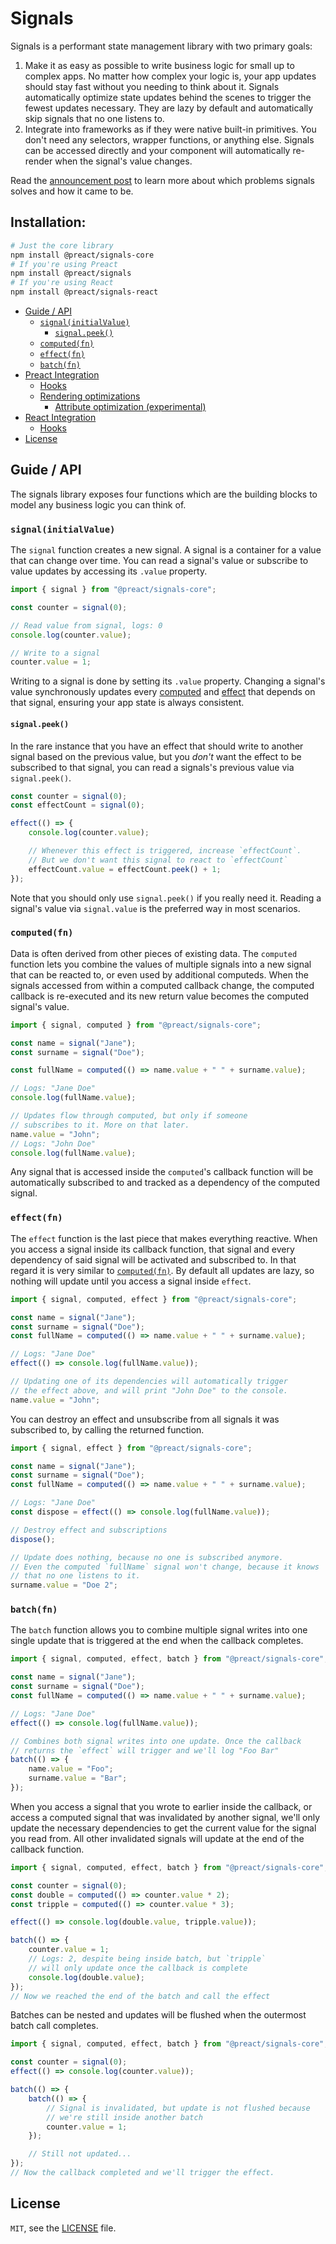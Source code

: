 
# Signals

Signals is a performant state management library with two primary goals:

1. Make it as easy as possible to write business logic for small up to complex apps. No matter how complex your logic is, your app updates should stay fast without you needing to think about it. Signals automatically optimize state updates behind the scenes to trigger the fewest updates necessary. They are lazy by default and automatically skip signals that no one listens to.
2. Integrate into frameworks as if they were native built-in primitives. You don't need any selectors, wrapper functions, or anything else. Signals can be accessed directly and your component will automatically re-render when the signal's value changes.

Read the [announcement post](https://preactjs.com/blog/introducing-signals/) to learn more about which problems signals solves and how it came to be.

## Installation:

```sh
# Just the core library
npm install @preact/signals-core
# If you're using Preact
npm install @preact/signals
# If you're using React
npm install @preact/signals-react
```

- [Guide / API](#guide--api)
	- [`signal(initialValue)`](#signalinitialvalue)
		- [`signal.peek()`](#signalpeek)
	- [`computed(fn)`](#computedfn)
	- [`effect(fn)`](#effectfn)
	- [`batch(fn)`](#batchfn)
- [Preact Integration](./packages/preact/README.md)
	- [Hooks](./packages/preact/README.md#hooks)
	- [Rendering optimizations](./packages/preact/README.md#rendering-optimizations)
		- [Attribute optimization (experimental)](./packages/preact/README.md#attribute-optimization-experimental)
- [React Integration](./packages/react/README.md)
	- [Hooks](./packages/react/README.md#hooks)
- [License](#license)

## Guide / API

The signals library exposes four functions which are the building blocks to model any business logic you can think of.

### `signal(initialValue)`

The `signal` function creates a new signal. A signal is a container for a value that can change over time. You can read a signal's value or subscribe to value updates by accessing its `.value` property.

```js
import { signal } from "@preact/signals-core";

const counter = signal(0);

// Read value from signal, logs: 0
console.log(counter.value);

// Write to a signal
counter.value = 1;
```

Writing to a signal is done by setting its `.value` property. Changing a signal's value synchronously updates every [computed](#computed) and [effect](#effect) that depends on that signal, ensuring your app state is always consistent.

#### `signal.peek()`

In the rare instance that you have an effect that should write to another signal based on the previous value, but you _don't_ want the effect to be subscribed to that signal, you can read a signals's previous value via `signal.peek()`.

```js
const counter = signal(0);
const effectCount = signal(0);

effect(() => {
	console.log(counter.value);

	// Whenever this effect is triggered, increase `effectCount`.
	// But we don't want this signal to react to `effectCount`
	effectCount.value = effectCount.peek() + 1;
});
```

Note that you should only use `signal.peek()` if you really need it. Reading a signal's value via `signal.value` is the preferred way in most scenarios.

### `computed(fn)`

Data is often derived from other pieces of existing data. The `computed` function lets you combine the values of multiple signals into a new signal that can be reacted to, or even used by additional computeds. When the signals accessed from within a computed callback change, the computed callback is re-executed and its new return value becomes the computed signal's value.

```js
import { signal, computed } from "@preact/signals-core";

const name = signal("Jane");
const surname = signal("Doe");

const fullName = computed(() => name.value + " " + surname.value);

// Logs: "Jane Doe"
console.log(fullName.value);

// Updates flow through computed, but only if someone
// subscribes to it. More on that later.
name.value = "John";
// Logs: "John Doe"
console.log(fullName.value);
```

Any signal that is accessed inside the `computed`'s callback function will be automatically subscribed to and tracked as a dependency of the computed signal.

### `effect(fn)`

The `effect` function is the last piece that makes everything reactive. When you access a signal inside its callback function, that signal and every dependency of said signal will be activated and subscribed to. In that regard it is very similar to [`computed(fn)`](#computedfn). By default all updates are lazy, so nothing will update until you access a signal inside `effect`.

```js
import { signal, computed, effect } from "@preact/signals-core";

const name = signal("Jane");
const surname = signal("Doe");
const fullName = computed(() => name.value + " " + surname.value);

// Logs: "Jane Doe"
effect(() => console.log(fullName.value));

// Updating one of its dependencies will automatically trigger
// the effect above, and will print "John Doe" to the console.
name.value = "John";
```

You can destroy an effect and unsubscribe from all signals it was subscribed to, by calling the returned function.

```js
import { signal, effect } from "@preact/signals-core";

const name = signal("Jane");
const surname = signal("Doe");
const fullName = computed(() => name.value + " " + surname.value);

// Logs: "Jane Doe"
const dispose = effect(() => console.log(fullName.value));

// Destroy effect and subscriptions
dispose();

// Update does nothing, because no one is subscribed anymore.
// Even the computed `fullName` signal won't change, because it knows
// that no one listens to it.
surname.value = "Doe 2";
```

### `batch(fn)`

The `batch` function allows you to combine multiple signal writes into one single update that is triggered at the end when the callback completes.

```js
import { signal, computed, effect, batch } from "@preact/signals-core";

const name = signal("Jane");
const surname = signal("Doe");
const fullName = computed(() => name.value + " " + surname.value);

// Logs: "Jane Doe"
effect(() => console.log(fullName.value));

// Combines both signal writes into one update. Once the callback
// returns the `effect` will trigger and we'll log "Foo Bar"
batch(() => {
	name.value = "Foo";
	surname.value = "Bar";
});
```

When you access a signal that you wrote to earlier inside the callback, or access a computed signal that was invalidated by another signal, we'll only update the necessary dependencies to get the current value for the signal you read from. All other invalidated signals will update at the end of the callback function.

```js
import { signal, computed, effect, batch } from "@preact/signals-core";

const counter = signal(0);
const double = computed(() => counter.value * 2);
const tripple = computed(() => counter.value * 3);

effect(() => console.log(double.value, tripple.value));

batch(() => {
	counter.value = 1;
	// Logs: 2, despite being inside batch, but `tripple`
	// will only update once the callback is complete
	console.log(double.value);
});
// Now we reached the end of the batch and call the effect
```

Batches can be nested and updates will be flushed when the outermost batch call completes.

```js
import { signal, computed, effect, batch } from "@preact/signals-core";

const counter = signal(0);
effect(() => console.log(counter.value));

batch(() => {
	batch(() => {
		// Signal is invalidated, but update is not flushed because
		// we're still inside another batch
		counter.value = 1;
	});

	// Still not updated...
});
// Now the callback completed and we'll trigger the effect.
```

## License

`MIT`, see the [LICENSE](./LICENSE) file.
